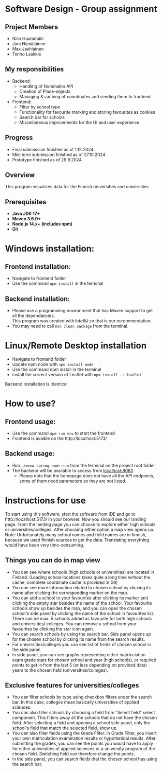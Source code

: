 # Software Design - Group assignment

## Project Members

- Niilo Hautamäki
- Joni Hämäläinen
- Max Jauhiainen
- Tenho Laakkio

## My responsibilities

- Backend:
  - Handling of Nominatim API
  - Creation of Place-objects
  - Managing & caching of coordinates and sending them to frontend
- Frontend:
  - Filter by school type
  - Functionality for favourite marking and storing favourites as cookies
  - Search bar for schools
  - Miscellaneous improvements for the UI and user experience

## Progress

- Final submission finished as of 1.12.2024
- Mid-term submission finished as of 27.10.2024
- Prototype finished as of 29.9.2024


## Overview

This program visualizes data for the Finnish universities and universities

## Prerequisites

- **Java JDK 17+**
- **Maven 3.6.0+**
- **Node.js 14.x+ (includes npm)**
- **Git**

# Windows installation:

## Frontend installation:
- Navigate to frontend folder
- Use the command ```npm install``` in the terminal
## Backend installation:
- Please use a programming environment that has Maven support to get all the dependancies.<br />
  This program was created with IntelliJ so that is our recommendation.
- You may need to call ```mvn clean package``` from the terminal. <br />

# Linux/Remote Desktop installation
- Navigate to frontend folder
- Update npm node with ```npm install node```
- Use the command npm install in the terminal
- Install the correct version of Leaflet with ```npm install -i leaflet```

Backend installation is identical

# How to use?

## Frontend usage:
- Use the command ```npm run dev``` to start the frontend
- Frontend is avaible on the http://localhost:5173/

## Backend usage:
- Run ```./mvnw spring-boot:run``` from the terminal on the project root folder
- The backend will be available to access from [localhost:8080](http://localhost:8080/)
    -  Please note that the homepage does not have all the API endpoints, some of them need parameters so they are not listed.

# Instructions for use

To start using this software, start the software from IDE and go to
http://localhost:5173/ in your browser. Now you should see our landing
page. From the landing page you can choose to explore either high schools 
or universities/colleges. After choosing either option a map view opens
up.
Note: Unfortunately many school names and field names are in finnish, because
we used finnish sources to get the data. Translating everything would have 
been very time-consuming.

## Things you can do in map view
  - You can see where schools (high schools or universities) are located in
    Finland. (Loading school locations takes quite a long time without the
    cache, complete coordinate cache is provided in Git)
  - You can see more information related to chosen school by clicking its name 
    after clicking the corresponding marker on the map.
  - You can add a school to your favourites after clicking its marker and 
    clicking the empty star besides the name of the school. Your favourite 
    schools show up besides the map, and you can open the chosen school's side
    panel by clicking the name of the school in favourites list. There can be
    max. 5 schools added as favourite for both high schools and universities/
    colleges. You can remove a school from your favourites by clicking the star
    icon again.
  - You can search schools by using the search bar. Side panel opens up for the chosen
    school by clicking its name from the search results.
  - For universities/colleges you can see list of fields of chosen school in the
    side panel.
  - In side panel, you can see graphs representing either matriculation exam grade stats for
    chosen school and year (high schools), or required points to get in from the last 5 (or 
    less depending on provided data) years to the chosen field (universities/colleges).

## Exclusive features for universities/colleges
  - You can filter schools by type using checkbox filters under the search bar. In this
    case, colleges mean basically universities of applied sciences.
  - You can also filter schools by choosing a field from "Select field" select component.
    This filters away all the schools that do not have the chosen field. After selecting
    a field and opening a school side panel, only the school's field that match the selected
    field, show up.
  - You can also filter fields using the Grade Filter. In Grade Filter, you insert your own
    matriculation examination results or hypothetical results. After submitting the grades, 
    you can see the points you would have to apply for either universities of applied sciences
    or a university program of the chosen field. Switching field can therefore change the points.
  - In the side panel, you can search fields that the chosen school has using the search bar.


